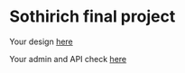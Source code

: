 # Sothirich final project

Your design [here](https://www.figma.com/file/ieb1x1JHNXfQ3ZWr8K1hws/Ecommerce-site-mobile-and-screens?node-id=230%3A7627)

Your admin and API check [here](https://demo.vendure.io/)

